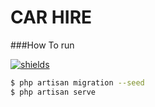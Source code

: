 # CAR HIRE

###How To run

[![shields](https://img.shields.io/badge/MADE%20WITH-LARAVEL-RED)](https://laravel.com)

```sh
$ php artisan migration --seed
$ php artisan serve
```
